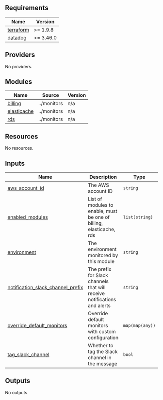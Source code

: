 <!-- BEGIN_TF_DOCS -->

## Requirements

| Name                                                                      | Version   |
|---------------------------------------------------------------------------|-----------|
| <a name="requirement_terraform"></a> [terraform](#requirement\_terraform) | >= 1.9.8  |
| <a name="requirement_datadog"></a> [datadog](#requirement\_datadog)       | >= 3.46.0 |

## Providers

No providers.

## Modules

| Name                                                                  | Source      | Version |
|-----------------------------------------------------------------------|-------------|---------|
| <a name="module_billing"></a> [billing](#module\_billing)             | ../monitors | n/a     |
| <a name="module_elasticache"></a> [elasticache](#module\_elasticache) | ../monitors | n/a     |
| <a name="module_rds"></a> [rds](#module\_rds)                         | ../monitors | n/a     |

## Resources

No resources.

## Inputs

| Name                                                                                                                                        | Description                                                              | Type            | Default | Required |
|---------------------------------------------------------------------------------------------------------------------------------------------|--------------------------------------------------------------------------|-----------------|---------|:--------:|
| <a name="input_aws_account_id"></a> [aws\_account\_id](#input\_aws\_account\_id)                                                            | The AWS account ID                                                       | `string`        | n/a     |   yes    |
| <a name="input_enabled_modules"></a> [enabled\_modules](#input\_enabled\_modules)                                                           | List of modules to enable, must be one of billing, elasticache, rds      | `list(string)`  | `[]`    |    no    |
| <a name="input_environment"></a> [environment](#input\_environment)                                                                         | The environment monitored by this module                                 | `string`        | n/a     |   yes    |
| <a name="input_notification_slack_channel_prefix"></a> [notification\_slack\_channel\_prefix](#input\_notification\_slack\_channel\_prefix) | The prefix for Slack channels that will receive notifications and alerts | `string`        | n/a     |   yes    |
| <a name="input_override_default_monitors"></a> [override\_default\_monitors](#input\_override\_default\_monitors)                           | Override default monitors with custom configuration                      | `map(map(any))` | `{}`    |    no    |
| <a name="input_tag_slack_channel"></a> [tag\_slack\_channel](#input\_tag\_slack\_channel)                                                   | Whether to tag the Slack channel in the message                          | `bool`          | `true`  |    no    |

## Outputs

No outputs.
<!-- END_TF_DOCS -->